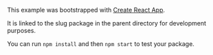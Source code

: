 This example was bootstrapped with [Create React App](https://github.com/facebook/create-react-app).

It is linked to the slug package in the parent directory for development purposes.

You can run `npm install` and then `npm start` to test your package.
